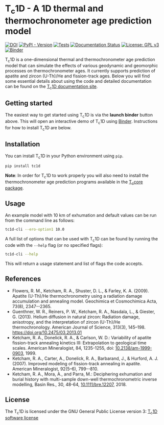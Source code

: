 # T<sub>c</sub>1D - A 1D thermal and thermochronometer age prediction model

[![DOI](https://zenodo.org/badge/314177994.svg)](https://zenodo.org/badge/latestdoi/314177994)
[![PyPI - Version](https://img.shields.io/pypi/v/tc1d)](https://pypi.org/project/tc1d/)
[![Tests](https://github.com/HUGG/TC1D/actions/workflows/run-tests.yml/badge.svg)](https://github.com/HUGG/TC1D/actions/workflows/run-tests.yml)
[![Documentation Status](https://readthedocs.org/projects/tc1d/badge/?version=latest)](https://tc1d.readthedocs.io/en/latest/?badge=latest)
[![License: GPL v3](https://img.shields.io/badge/License-GPLv3-blue.svg)](https://www.gnu.org/licenses/gpl-3.0)
[![Binder](https://mybinder.org/badge_logo.svg)](https://mybinder.org/v2/gh/HUGG/TC1D/HEAD?urlpath=%2Flab%2Ftree%2Fnotebooks%2Fexplore_tc1d.ipynb)

T<sub>c</sub>1D is a one-dimensional thermal and thermochronometer age prediction model that can simulate the effects of various geodynamic and geomorphic processes on thermochronometer ages.
It currently supports prediction of apatite and zircon (U-Th)/He and fission-track ages.
Below you will find some essential details about using the code and detailed documentation can be found on the [T<sub>c</sub>1D documentation site](https://tc1d.readthedocs.io).

## Getting started

The easiest way to get started using T<sub>c</sub>1D is via the **launch binder** button above. This will open an interactive demo of T<sub>c</sub>1D using [Binder](https://mybinder.readthedocs.io/).
Instructions for how to install T<sub>c</sub>1D are below.

## Installation

You can install T<sub>c</sub>1D in your Python environment using `pip`.

```bash
pip install tc1d
```

**Note**: In order for T<sub>c</sub>1D to work properly you will also need to install the thermochronometer age prediction programs available in the [T<sub>c</sub>core package](https://github.com/HUGG/Tc_core/).

## Usage

An example model with 10 km of exhumation and default values can be run from the command line as follows:

```bash
tc1d-cli --ero-option1 10.0
```

A full list of options that can be used with T<sub>c</sub>1D can be found by running the code with the `--help` flag (or no specified flags):

```bash
tc1d-cli --help
```

This will return a usage statement and list of flags the code accepts.

## References

- Flowers, R. M., Ketcham, R. A., Shuster, D. L., & Farley, K. A. (2009). Apatite (U-Th)/He thermochronometry using a radiation damage accumulation and annealing model. Geochimica et Cosmochimica Acta, 73(8), 2347--2365.
- Guenthner, W. R., Reiners, P. W., Ketcham, R. A., Nasdala, L., & Giester, G. (2013). Helium diffusion in natural zircon: Radiation damage, anisotropy, and the interpretation of zircon (U-Th)/He thermochronology. American Journal of Science, 313(3), 145–198. https://doi.org/10.2475/03.2013.01
- Ketcham, R. A., Donelick, R. A., & Carlson, W. D.: Variability of apatite fission-track annealing kinetics III: Extrapolation to geological time scales. American Mineralogist, 84, 1235-1255, doi: [10.2138/am-1999-0903](https://doi.org/10.2138/am-1999-0903), 1999.
- Ketcham, R. A., Carter, A., Donelick, R. A., Barbarand, J., & Hurford, A. J. (2007). Improved modeling of fission-track annealing in apatite. American Mineralogist, 92(5–6), 799--810.
- Ketcham, R. A., Mora, A., and Parra, M.: Deciphering exhumation and burial history with multi-sample down-well thermochronometric inverse modelling, Basin Res., 30, 48-64, [10.1111/bre.12207](https://doi.org/10.1111/bre.12207), 2018.

## License

The T<sub>c</sub>1D is licensed under the GNU General Public License version 3: [T<sub>c</sub>1D software license](LICENSE)
